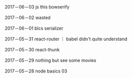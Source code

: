 2017－06－03 js this bowserify

2017－06－02 wasted

2017－06－01 blcs serializer

2017－05－31 react-router ｜ babel  didn't quite understand

2017－05－30 react-thunk

2017－05－29 nothing but see some movies 

2017－05－28 node basics 03



